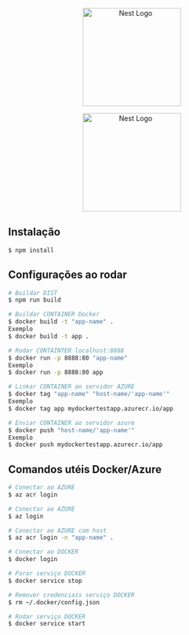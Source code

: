 <p align="center">
  <a href="http://nestjs.com/" target="blank"><img src="https://nestjs.com/img/logo-small.svg" width="200" alt="Nest Logo" /></a>
  <p align="center">
  <a href="https://www.docker.com/" target="blank"><img src="https://encrypted-tbn0.gstatic.com/images?q=tbn:ANd9GcSlw3OC0wLg4OHnJVAtRgQ6tnLpSRk9VnhxSw&usqp=CAU" width="200" alt="Nest Logo" /></a>
</p>
</p>


## Instalação

```bash
$ npm install
```

## Configurações ao rodar

```bash
# Buildar DIST
$ npm run build

# Buildar CONTAINER Docker
$ docker build -t "app-name" .
Exemplo
$ docker build -t app .

# Rodar CONTAINTER localhost:8888
$ docker run -p 8888:80 "app-name"
Exemplo
$ docker run -p 8888:80 app

# Linkar CONTAINER ao servidor AZURE
$ docker tag "app-name" "host-name/'app-name'"
Exemplo
$ docker tag app mydockertestapp.azurecr.io/app

# Enviar CONTAINER ao servidor azure 
$ docker push "host-name/'app-name'"
Exemplo
$ docker push mydockertestapp.azurecr.io/app
```

## Comandos utéis Docker/Azure

```bash
# Conectar ao AZURE
$ az acr login

# Conectar ao AZURE
$ az login

# Conectar ao AZURE com host
$ az acr login -n "app-name" .

# Conectar ao DOCKER
$ docker login

# Parar serviço DOCKER
$ docker service stop

# Remover credenciais serviço DOCKER
$ rm ~/.docker/config.json

# Rodar serviço DOCKER 
$ docker service start
```


